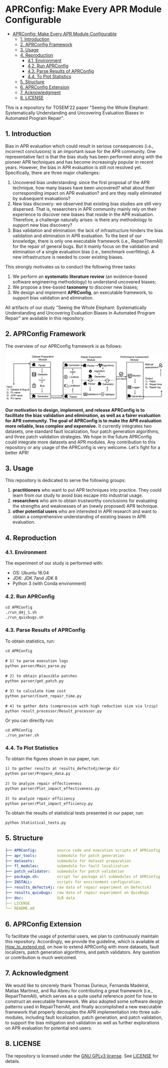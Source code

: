 # APRConfig: Make Every APR Module Configurable

- [APRConfig: Make Every APR Module Configurable](#aprconfig-make-every-apr-module-configurable)
  - [1. Introduction](#1-introduction)
  - [2. APRConfig Framework](#2-aprconfig-framework)
  - [3. Usage](#3-usage)
  - [4. Reproduction](#4-reproduction)
    - [4.1. Environment](#41-environment)
    - [4.2. Run APRConfig](#42-run-aprconfig)
    - [4.3. Parse Results of APRConfig](#43-parse-results-of-aprconfig)
    - [4.4. To Plot Statistics](#44-to-plot-statistics)
  - [5. Structure](#5-structure)
  - [6. APRConfig Extension](#6-aprconfig-extension)
  - [7. Acknowledgment](#7-acknowledgment)
  - [8. LICENSE](#8-license)

This is a repository for TOSEM'22 paper "Seeing the Whole Elephant: Systematically Understanding and Uncovering Evaluation Biases in Automated Program Repair".

## 1. Introduction

Bias in APR evaluation which could result in serious consequences (i.e., incorrect conclusions) is an important issue for the APR community. One representative fact is that the bias study has been performed along with the pioneer APR techniques and has become increasingly popular in recent years. However, the bias in APR evaluation is still not resolved yet. Specifically, there are three major challenges:

1. Uncovered bias understanding: since the first proposal of the APR technique, how many biases have been uncovered? what about their corresponding impact on APR evaluation? and are they really eliminated by subsequent evaluations?
2. New bias discovery: we observed that existing bias studies are still very dispersed. That is, researchers in APR community mainly rely on their experience to discover new biases that reside in the APR evaluation. Therefore, a challenge naturally arises: is there any methodology to support new bias discovery?
3. Bias validation and elimination: the lack of infrastructure hinders the bias validation and elimination in APR evaluation. To the best of our knowledge, there is only one executable framework (i.e., RepairThemAll) for the repair of general bugs. But it mainly focus on the validation and elimination of a single evaluation bias (i.e., benchmark overfitting). A new infrastructure is needed to cover existing biases.

This strongly motivates us to conduct the following three tasks:

1. We perform an **systematic literature review** (an evidence-based software engineering methodology) to understand uncovered biases;
2. We propose a tree-based **taxonomy** to discover new biases;
3. We design and implement **APRConfig**, an executable framework, to support bias validation and elimination.

All artifacts of our study "Seeing the Whole Elephant: Systematically Understanding and Uncovering Evaluation Biases in Automated Program Repair" are available in this repository.

## 2. APRConfig Framework

The overview of our APRConfig framework is as follows:

![APRConfig_architecture](./doc/figs/APRConfig_architecture.jpg)

**Our motivation to design, implement, and release APRConfig is to facilitate the bias validation and elimination, as well as a fairer evaluation for APR community. The goal of APRConfig is to make the APR evaluation more reliable, less complex and expensive.** It currently integrates two datasets, one standard fault localization, four patch generation algorithms, and three patch validation strategies. We hope in the future APRConfig could integrate more datasets and APR modules. Any contribution to this repository or any usage of the APRConfig is very welcome. Let's fight for a better APR!

## 3. Usage

This repository is dedicated to serve the following groups:

1. **practitioners** who want to put APR techniques into practice. They could learn from our study to avoid bias escape into industrial usage.
2. **researchers** who aim to obtain trustworthy conclusions for evaluating the strengths and weaknesses of an (newly proposed) APR technique.
3. **other potential users** who are interested in APR research and want to obtain a comprehensive understanding of existing biases in APR evaluation.

## 4. Reproduction

### 4.1. Environment

The experiment of our study is performed with:

- OS: Ubuntu 16.04
- JDK: JDK 7and JDK 8
- Python 3 (with Conda environment)

### 4.2. Run APRConfig

```shell
cd APRConfig
./run_d4j_1.sh
./run_quixbugs.sh
```

### 4.3. Parse Results of APRConfig

To obtain statistics, run:

```shell
cd APRConfig

# 1) to parse execution logs
python parser/Main_parse.py

# 2) to obtain plausible patches
python parser/get_patch.py

# 3) to calculate time cost
python parser/Count_repair_time.py

# 4) to gather data (compression with high reduction size via lrzip)
python result_processor/Result_processor.py
```

Or you can directly run:

```shell
cd APRConfig
./run_parser.sh
```

### 4.4. To Plot Statistics

To obtain the figures shown in our paper, run:

```shell
1) to gather results at results_defects4j/merge dir
python parser/Prepare_data.py

2) to analyze repair effectiveness
python parser/Plot_impact_effectiveness.py

3) to analyze repair efficiency
python parser/Plot_impact_efficiency.py
```

To obtain the results of statistical tests presented in our paper, run:

```shell
python Statistical_tests.py
```

## 5. Structure

```yaml
├── APRConfig:         source code and execution scripts of APRConfig
├── apr_tools:         submodule for patch generation
├── datasets:          submodule for dataset preparation
├── fl_modules:        submodule for fault localization
├── patch_validator:   submodule for patch validation
├── package.sh:        script for package all submodules of APRConfig
├── INSTALL:           scripts for environment configuration.
├── results_defects4j: raw data of repair experiment on Defects4J
├── results_quixbugs:  raw data of repair experiment on QuixBugs
├── doc:               SLR data
├── LICENSE
└── README.md
```

## 6. APRConfig Extension

<!-- Integrating more APR-related components or techniques (e.g., dataset, fault localization) into APRConfig is easy to operate. We have integrated [Deptest](https://github.com/DehengYang/dataset_purification) tool into APRConfig by adding [Deptest.py](./APRConfig/apr/Deptest.py) and placing Deptest repository in [our apr_tool directory](./apr_tools). This could be a typical example for users to add more extensions into APRConig. -->

To facilitate the usage of potential users, we plan to continuously maintain this repository. Accordingly, we provide the guideline, which is available at [How_to_extend.md](./How_to_extend.md), on how to extend APRConfig with more datasets, fault localizers, patch generation algorithms, and patch validators. Any question or contribution is much welcomed.

## 7. Acknowledgment

We would like to sincerely thank Thomas Durieux, Fernanda Madeiral, Matias Martinez, and Rui Abreu for contributing a great framework (i.e., RepairThemAll), which serves as a quite useful reference point for how to construct an executable framework. We also adopted some software design patterns used in RepairThemAll, and finally accomplished a new executable framework that properly decouples the APR implementation into three sub-modules, including fault localization, patch generation, and patch validation, to support the bias mitigation and validation as well as further explorations on APR evaluation for potential end users.

## 8. LICENSE

The repository is licensed under the [GNU GPLv3 license](https://www.gnu.org/licenses/gpl-3.0-standalone.html). See [LICENSE](./LICENSE) for details.

